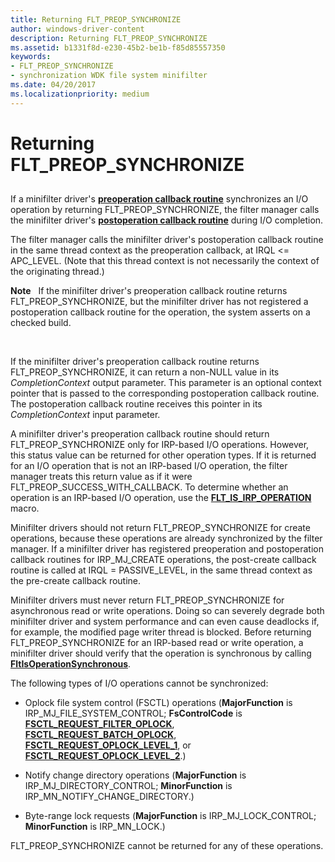 ```yaml
---
title: Returning FLT_PREOP_SYNCHRONIZE
author: windows-driver-content
description: Returning FLT_PREOP_SYNCHRONIZE
ms.assetid: b1331f8d-e230-45b2-be1b-f85d85557350
keywords:
- FLT_PREOP_SYNCHRONIZE
- synchronization WDK file system minifilter
ms.date: 04/20/2017
ms.localizationpriority: medium
---
```


# Returning FLT\_PREOP\_SYNCHRONIZE


## <span id="ddk_returning_flt_preop_synchronize_if"></span><span id="DDK_RETURNING_FLT_PREOP_SYNCHRONIZE_IF"></span>


If a minifilter driver's [**preoperation callback routine**](https://msdn.microsoft.com/library/windows/hardware/ff551109) synchronizes an I/O operation by returning FLT\_PREOP\_SYNCHRONIZE, the filter manager calls the minifilter driver's [**postoperation callback routine**](https://msdn.microsoft.com/library/windows/hardware/ff551107) during I/O completion.

The filter manager calls the minifilter driver's postoperation callback routine in the same thread context as the preoperation callback, at IRQL &lt;= APC\_LEVEL. (Note that this thread context is not necessarily the context of the originating thread.)

**Note**   If the minifilter driver's preoperation callback routine returns FLT\_PREOP\_SYNCHRONIZE, but the minifilter driver has not registered a postoperation callback routine for the operation, the system asserts on a checked build.

 

If the minifilter driver's preoperation callback routine returns FLT\_PREOP\_SYNCHRONIZE, it can return a non-NULL value in its *CompletionContext* output parameter. This parameter is an optional context pointer that is passed to the corresponding postoperation callback routine. The postoperation callback routine receives this pointer in its *CompletionContext* input parameter.

A minifilter driver's preoperation callback routine should return FLT\_PREOP\_SYNCHRONIZE only for IRP-based I/O operations. However, this status value can be returned for other operation types. If it is returned for an I/O operation that is not an IRP-based I/O operation, the filter manager treats this return value as if it were FLT\_PREOP\_SUCCESS\_WITH\_CALLBACK. To determine whether an operation is an IRP-based I/O operation, use the [**FLT\_IS\_IRP\_OPERATION**](https://msdn.microsoft.com/library/windows/hardware/ff544654) macro.

Minifilter drivers should not return FLT\_PREOP\_SYNCHRONIZE for create operations, because these operations are already synchronized by the filter manager. If a minifilter driver has registered preoperation and postoperation callback routines for IRP\_MJ\_CREATE operations, the post-create callback routine is called at IRQL = PASSIVE\_LEVEL, in the same thread context as the pre-create callback routine.

Minifilter drivers must never return FLT\_PREOP\_SYNCHRONIZE for asynchronous read or write operations. Doing so can severely degrade both minifilter driver and system performance and can even cause deadlocks if, for example, the modified page writer thread is blocked. Before returning FLT\_PREOP\_SYNCHRONIZE for an IRP-based read or write operation, a minifilter driver should verify that the operation is synchronous by calling [**FltIsOperationSynchronous**](https://msdn.microsoft.com/library/windows/hardware/ff543351).

The following types of I/O operations cannot be synchronized:

-   Oplock file system control (FSCTL) operations (**MajorFunction** is IRP\_MJ\_FILE\_SYSTEM\_CONTROL; **FsControlCode** is [**FSCTL\_REQUEST\_FILTER\_OPLOCK**](https://msdn.microsoft.com/library/windows/hardware/ff545518), [**FSCTL\_REQUEST\_BATCH\_OPLOCK**](https://msdn.microsoft.com/library/windows/hardware/ff545510), [**FSCTL\_REQUEST\_OPLOCK\_LEVEL\_1**](https://msdn.microsoft.com/library/windows/hardware/ff545538), or [**FSCTL\_REQUEST\_OPLOCK\_LEVEL\_2**](https://msdn.microsoft.com/library/windows/hardware/ff545546).)

-   Notify change directory operations (**MajorFunction** is IRP\_MJ\_DIRECTORY\_CONTROL; **MinorFunction** is IRP\_MN\_NOTIFY\_CHANGE\_DIRECTORY.)

-   Byte-range lock requests (**MajorFunction** is IRP\_MJ\_LOCK\_CONTROL; **MinorFunction** is IRP\_MN\_LOCK.)

FLT\_PREOP\_SYNCHRONIZE cannot be returned for any of these operations.

 

 




